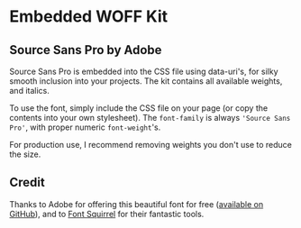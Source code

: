 # Embedded WOFF Kit

## Source Sans Pro by Adobe

Source Sans Pro is embedded into the CSS file using data-uri's, for silky smooth inclusion into your projects. The kit contains all available weights, and italics.

To use the font, simply include the CSS file on your page (or copy the contents into your own stylesheet). The `font-family` is always `'Source Sans Pro'`, with proper numeric `font-weight`'s.

For production use, I recommend removing weights you don't use to reduce the size.

## Credit

Thanks to Adobe for offering this beautiful font for free ([available on GitHub](https://github.com/adobe/source-sans-pro)), and to [Font Squirrel](http://www.fontsquirrel.com/fonts/source-sans-pro) for their fantastic tools.
